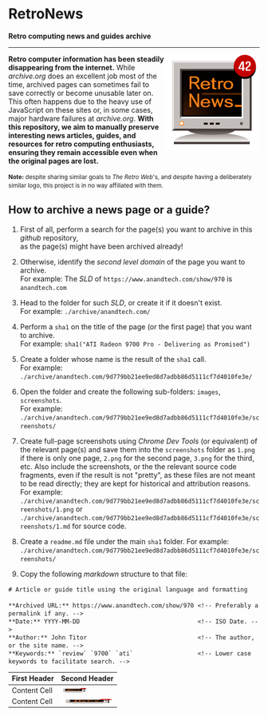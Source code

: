 # RetroNews

**Retro computing news and guides archive**

------------------------------------------------------------------------------------------------------------------------

<img src="./embeds/logo192.png" align="right">

**Retro computer information has been steadily disappearing from the internet.** While _archive.org_ does an excellent
job most of the time, archived pages can sometimes fail to save correctly or become unusable later on. This often
happens due to the heavy use of JavaScript on these sites or, in some cases, major hardware failures at _archive.org_.
**With this repository, we aim to manually preserve interesting news articles, guides, and resources for retro computing
enthusiasts, ensuring they remain accessible even when the original pages are lost.**

<small>**Note:** despite sharing similar goals to _The Retro Web_'s, and despite having a deliberately similar logo,
this project is in no way affiliated with them. </small>

## How to archive a news page or a guide?

1. First of all, perform a search for the page(s) you want to archive in this _github_ repository,<br>
   as the page(s) might have been archived already!

2. Otherwise, identify the _second level domain_ of the page you want to archive.<br>
   For example: The _SLD_ of `https://www.anandtech.com/show/970` is `anandtech.com`

3. Head to the folder for such _SLD_, or create it if it doesn't exist.<br>
   For example: `./archive/anandtech.com/`

4. Perform a `sha1` on the title of the page (or the first page) that you want to archive.<br>
   For example: `sha1("ATI Radeon 9700 Pro - Delivering as Promised")`

5. Create a folder whose name is the result of the `sha1` call.<br>
   For example: `./archive/anandtech.com/9d779bb21ee9ed8d7adbb86d5111cf7d4010fe3e/`

6. Open the folder and create the following sub-folders: `images`, `screenshots`.<br>
   For example: `./archive/anandtech.com/9d779bb21ee9ed8d7adbb86d5111cf7d4010fe3e/screenshots/`

7. Create full-page screenshots using _Chrome Dev Tools_ (or equivalent) of the relevant page(s) and save them into the
   `screenshots` folder as `1.png` if there is only one page, `2.png` for the second page, `3.png` for the third, etc.
   Also include the screenshots, or the the relevant source code fragments, even if the result is not "pretty", as these files are not meant to be read directly; they are kept for historical and attribution reasons.
   For example: `./archive/anandtech.com/9d779bb21ee9ed8d7adbb86d5111cf7d4010fe3e/screenshots/1.png`
   or `./archive/anandtech.com/9d779bb21ee9ed8d7adbb86d5111cf7d4010fe3e/screenshots/1.md` for source code.

8. Create a `readme.md` file under the main `sha1` folder.
   For example: `./archive/anandtech.com/9d779bb21ee9ed8d7adbb86d5111cf7d4010fe3e/screenshots/`

9. Copy the following _markdown_ structure to that file:

```
# Article or guide title using the original language and formatting

**Archived URL:** https://www.anandtech.com/show/970 <!-- Preferably a permalink if any. -->
**Date:** YYYY-MM-DD                                 <!-- ISO Date. -->
**Author:** John Titor                               <!-- The author, or the site name. -->
**Keywords:** `review` `9700` `ati`                  <!-- Lower case keywords to facilitate search. -->

```





| First Header  | Second Header |
| ------------- | ------------- |
| Content Cell  | <img src="./embeds/logo96.png" width="50%" height="10">  |
| Content Cell  | <img src="./embeds/logo96.png" width="100%" height="10">  |